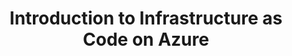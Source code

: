 ---
# Name of the event, <= 60 characters
title: Introduction to Infrastructure as Code on Azure
meta_desc: Learn how to use Pulumi to manage Azure resources in TypeScript
meta_image:

# A featured webinar will display first in the list.
featured: false

# Webinars with unlisted as true will not be shown on the webinar list
unlisted: false

# Gated webinars will have a registration form and the user will need
# to fill out the form before viewing.
gated: false

# The layout of the landing page.
type: webinars

# External webinars will link to an external page instead of a webinar
# landing/registration page. If the webinar is external you will need
# set the 'block_external_search_index' flag to true so Google does not index
# the webinar page created.
external: false
block_external_search_index: false

# The url slug for the webinar landing page. If this is an external
# webinar, use the external URL as the value here.
url_slug: intro-to-iac-azure

# Content for the left hand side section of the page.
main:
    # Webinar title.
    title: Introduction to Infrastructure as Code on Azure

    event_type: workshop # workshop | event

    # URL for embedding a URL for ungated webinars.
    youtube_url:

    # Sortable date. The datetime Hugo will use to sort the webinars in date order.
    sortable_date: 2024-06-05T09:00:00.000-07:00

    # Duration of the webinar.
    duration: 60 minutes

    # "virtual" will be shown under "show virtual events only", otherwise shown as City, State (seattle, wa)
    location: virtual

    # Description of the webinar.
    description: |
        In this workshop, you'll learn how to use Pulumi to help you manage infrastructure in Azure using general purpose programming languages. This workshop is designed to help users who are completely new to Pulumi become familiar with the core concepts to be effective with the Pulumi Infrastructure as Code platform.

        We'll take you through building several sample architectures on Azure through a series of hands-on exercises to get you started. The workshop exercises will be run in TypeScript, but practitioners of other Pulumi languages will likely find the material useful.

    learn:
        - The basics of the Pulumi Programming Model
        - How to manage Azure resources with Pulumi's Azure Native provider in TypeScript
        - An overview of Pulumi's features that help platform teams enable their organization to deliver faster

    # The webinar presenters
    presenters:
        - name: Josh Kodroff
          role: Sr. Solutions Architect, Pulumi
          photo: /images/team/josh-kodroff.jpg
    # case-sensitive
    tags:
        level: Beginner # Beginner, Intermediate, Advanced
        topics: []
        languages: ["TypeScript"]
        clouds: ["Azure"]

# The right hand side form section.
form:
    # HubSpot form id.
    hubspot_form_id: 70ec73e2-d4cb-44b8-a5bb-32caab3c737d
    salesforce_campaign_id: 701PQ00000CADujYAH
---